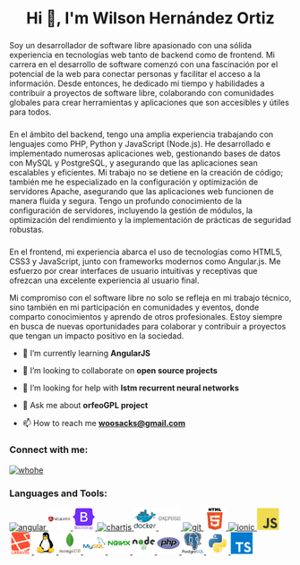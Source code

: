 <h1 align="center">Hi 👋, I'm Wilson Hernández Ortiz</h1>

<h3 align='center'></h3>Soy un desarrollador de software libre apasionado con una sólida experiencia en tecnologías web tanto de backend como de frontend. Mi carrera en el desarrollo de software comenzó con una fascinación por el potencial de la web para conectar personas y facilitar el acceso a la información. Desde entonces, he dedicado mi tiempo y habilidades a contribuir a proyectos de software libre, colaborando con comunidades globales para crear herramientas y aplicaciones que son accesibles y útiles para todos.
</h3>
<h3 align='center'></h3>
En el ámbito del backend, tengo una amplia experiencia trabajando con lenguajes como PHP, Python y JavaScript (Node.js). He desarrollado e implementado numerosas aplicaciones web, gestionando bases de datos con MySQL y PostgreSQL, y asegurando que las aplicaciones sean escalables y eficientes. Mi trabajo no se detiene en la creación de código; también me he especializado en la configuración y optimización de servidores Apache, asegurando que las aplicaciones web funcionen de manera fluida y segura. Tengo un profundo conocimiento de la configuración de servidores, incluyendo la gestión de módulos, la optimización del rendimiento y la implementación de prácticas de seguridad robustas.
</h3>
<h3 align="center"></h3>
En el frontend, mi experiencia abarca el uso de tecnologías como HTML5, CSS3 y JavaScript, junto con frameworks modernos como Angular.js. Me esfuerzo por crear interfaces de usuario intuitivas y receptivas que ofrezcan una excelente experiencia al usuario final. 

Mi compromiso con el software libre no solo se refleja en mi trabajo técnico, sino también en mi participación en comunidades y eventos, donde comparto conocimientos y aprendo de otros profesionales. Estoy siempre en busca de nuevas oportunidades para colaborar y contribuir a proyectos que tengan un impacto positivo en la sociedad.
 </h3>


- 🌱 I’m currently learning **AngularJS**

- 👯 I’m looking to collaborate on **open source projects**

- 🤝 I’m looking for help with **lstm recurrent neural networks**

- 💬 Ask me about **orfeoGPL project**

- 📫 How to reach me **woosacks@gmail.com**

<h3 align="left">Connect with me:</h3>
<p align="left">
<a href="https://linkedin.com/in/whohe" target="blank"><img align="center" src="https://raw.githubusercontent.com/rahuldkjain/github-profile-readme-generator/master/src/images/icons/Social/linked-in-alt.svg" alt="whohe" height="30" width="40" /></a>
</p>

<h3 align="left">Languages and Tools:</h3>
<p align="left"> <a href="https://angular.io" target="_blank" rel="noreferrer"> <img src="https://angular.io/assets/images/logos/angular/angular.svg" alt="angular" width="40" height="40"/> </a> <a href="https://angular.io" target="_blank" rel="noreferrer"> <img src="https://raw.githubusercontent.com/devicons/devicon/master/icons/angularjs/angularjs-original-wordmark.svg" alt="angularjs" width="40" height="40"/> </a> <a href="https://getbootstrap.com" target="_blank" rel="noreferrer"> <img src="https://raw.githubusercontent.com/devicons/devicon/master/icons/bootstrap/bootstrap-plain-wordmark.svg" alt="bootstrap" width="40" height="40"/> </a> <a href="https://www.chartjs.org" target="_blank" rel="noreferrer"> <img src="https://www.chartjs.org/media/logo-title.svg" alt="chartjs" width="40" height="40"/> </a> <a href="https://www.docker.com/" target="_blank" rel="noreferrer"> <img src="https://raw.githubusercontent.com/devicons/devicon/master/icons/docker/docker-original-wordmark.svg" alt="docker" width="40" height="40"/> </a> <a href="https://expressjs.com" target="_blank" rel="noreferrer"> <img src="https://raw.githubusercontent.com/devicons/devicon/master/icons/express/express-original-wordmark.svg" alt="express" width="40" height="40"/> </a> <a href="https://git-scm.com/" target="_blank" rel="noreferrer"> <img src="https://www.vectorlogo.zone/logos/git-scm/git-scm-icon.svg" alt="git" width="40" height="40"/> </a> <a href="https://www.w3.org/html/" target="_blank" rel="noreferrer"> <img src="https://raw.githubusercontent.com/devicons/devicon/master/icons/html5/html5-original-wordmark.svg" alt="html5" width="40" height="40"/> </a> <a href="https://ionicframework.com" target="_blank" rel="noreferrer"> <img src="https://upload.wikimedia.org/wikipedia/commons/d/d1/Ionic_Logo.svg" alt="ionic" width="40" height="40"/> </a> <a href="https://developer.mozilla.org/en-US/docs/Web/JavaScript" target="_blank" rel="noreferrer"> <img src="https://raw.githubusercontent.com/devicons/devicon/master/icons/javascript/javascript-original.svg" alt="javascript" width="40" height="40"/> </a> <a href="https://laravel.com/" target="_blank" rel="noreferrer"> <img src="https://raw.githubusercontent.com/devicons/devicon/master/icons/laravel/laravel-plain-wordmark.svg" alt="laravel" width="40" height="40"/> </a> <a href="https://www.linux.org/" target="_blank" rel="noreferrer"> <img src="https://raw.githubusercontent.com/devicons/devicon/master/icons/linux/linux-original.svg" alt="linux" width="40" height="40"/> </a> <a href="https://www.mongodb.com/" target="_blank" rel="noreferrer"> <img src="https://raw.githubusercontent.com/devicons/devicon/master/icons/mongodb/mongodb-original-wordmark.svg" alt="mongodb" width="40" height="40"/> </a> <a href="https://www.mysql.com/" target="_blank" rel="noreferrer"> <img src="https://raw.githubusercontent.com/devicons/devicon/master/icons/mysql/mysql-original-wordmark.svg" alt="mysql" width="40" height="40"/> </a> <a href="https://www.nginx.com" target="_blank" rel="noreferrer"> <img src="https://raw.githubusercontent.com/devicons/devicon/master/icons/nginx/nginx-original.svg" alt="nginx" width="40" height="40"/> </a> <a href="https://nodejs.org" target="_blank" rel="noreferrer"> <img src="https://raw.githubusercontent.com/devicons/devicon/master/icons/nodejs/nodejs-original-wordmark.svg" alt="nodejs" width="40" height="40"/> </a> <a href="https://www.php.net" target="_blank" rel="noreferrer"> <img src="https://raw.githubusercontent.com/devicons/devicon/master/icons/php/php-original.svg" alt="php" width="40" height="40"/> </a> <a href="https://www.postgresql.org" target="_blank" rel="noreferrer"> <img src="https://raw.githubusercontent.com/devicons/devicon/master/icons/postgresql/postgresql-original-wordmark.svg" alt="postgresql" width="40" height="40"/> </a> <a href="https://www.python.org" target="_blank" rel="noreferrer"> <img src="https://raw.githubusercontent.com/devicons/devicon/master/icons/python/python-original.svg" alt="python" width="40" height="40"/> </a> <a href="https://www.typescriptlang.org/" target="_blank" rel="noreferrer"> <img src="https://raw.githubusercontent.com/devicons/devicon/master/icons/typescript/typescript-original.svg" alt="typescript" width="40" height="40"/> </a> </p>

